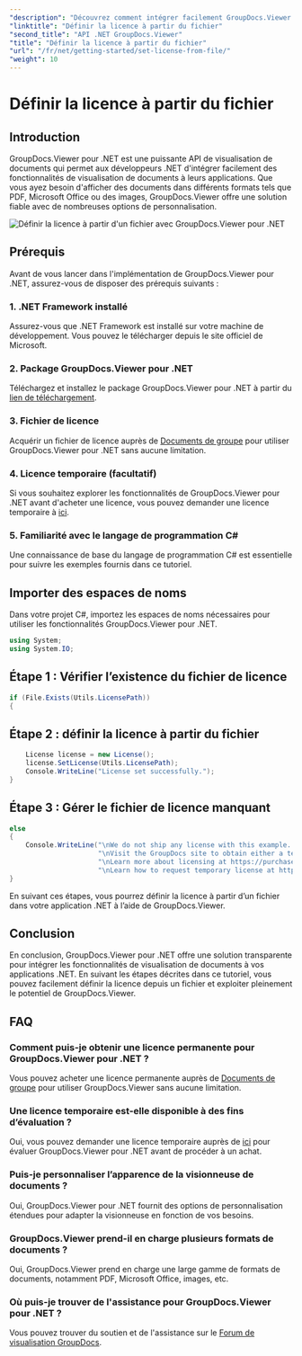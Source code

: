 ```yaml
---
"description": "Découvrez comment intégrer facilement GroupDocs.Viewer pour .NET à vos applications. Définissez la licence, visualisez les documents et personnalisez l'apparence de la visionneuse."
"linktitle": "Définir la licence à partir du fichier"
"second_title": "API .NET GroupDocs.Viewer"
"title": "Définir la licence à partir du fichier"
"url": "/fr/net/getting-started/set-license-from-file/"
"weight": 10
---
```


# Définir la licence à partir du fichier

## Introduction
GroupDocs.Viewer pour .NET est une puissante API de visualisation de documents qui permet aux développeurs .NET d'intégrer facilement des fonctionnalités de visualisation de documents à leurs applications. Que vous ayez besoin d'afficher des documents dans différents formats tels que PDF, Microsoft Office ou des images, GroupDocs.Viewer offre une solution fiable avec de nombreuses options de personnalisation.

![Définir la licence à partir d'un fichier avec GroupDocs.Viewer pour .NET](/viewer/getting-started/set-license-from-file.png)

## Prérequis
Avant de vous lancer dans l'implémentation de GroupDocs.Viewer pour .NET, assurez-vous de disposer des prérequis suivants :
### 1. .NET Framework installé
Assurez-vous que .NET Framework est installé sur votre machine de développement. Vous pouvez le télécharger depuis le site officiel de Microsoft.
### 2. Package GroupDocs.Viewer pour .NET
Téléchargez et installez le package GroupDocs.Viewer pour .NET à partir du [lien de téléchargement](https://releases.groupdocs.com/viewer/net/).
### 3. Fichier de licence
Acquérir un fichier de licence auprès de [Documents de groupe](https://purchase.groupdocs.com/buy) pour utiliser GroupDocs.Viewer pour .NET sans aucune limitation.
### 4. Licence temporaire (facultatif)
Si vous souhaitez explorer les fonctionnalités de GroupDocs.Viewer pour .NET avant d'acheter une licence, vous pouvez demander une licence temporaire à [ici](https://purchase.groupdocs.com/temporary-license/).
### 5. Familiarité avec le langage de programmation C#
Une connaissance de base du langage de programmation C# est essentielle pour suivre les exemples fournis dans ce tutoriel.

## Importer des espaces de noms
Dans votre projet C#, importez les espaces de noms nécessaires pour utiliser les fonctionnalités GroupDocs.Viewer pour .NET.

```csharp
using System;
using System.IO;
```

## Étape 1 : Vérifier l’existence du fichier de licence
```csharp
if (File.Exists(Utils.LicensePath))
{
```
## Étape 2 : définir la licence à partir du fichier
```csharp
    License license = new License();
    license.SetLicense(Utils.LicensePath);
    Console.WriteLine("License set successfully.");
}
```
## Étape 3 : Gérer le fichier de licence manquant
```csharp
else
{
    Console.WriteLine("\nWe do not ship any license with this example. " +
                      "\nVisit the GroupDocs site to obtain either a temporary or permanent license. " +
                      "\nLearn more about licensing at https://purchase.groupdocs.com/faqs/licensing. " +
                      "\nLearn how to request temporary license at https://purchase.groupdocs.com/temporary-license.");
}
```
En suivant ces étapes, vous pourrez définir la licence à partir d’un fichier dans votre application .NET à l’aide de GroupDocs.Viewer.

## Conclusion
En conclusion, GroupDocs.Viewer pour .NET offre une solution transparente pour intégrer les fonctionnalités de visualisation de documents à vos applications .NET. En suivant les étapes décrites dans ce tutoriel, vous pouvez facilement définir la licence depuis un fichier et exploiter pleinement le potentiel de GroupDocs.Viewer.
## FAQ
### Comment puis-je obtenir une licence permanente pour GroupDocs.Viewer pour .NET ?
Vous pouvez acheter une licence permanente auprès de [Documents de groupe](https://purchase.groupdocs.com/buy) pour utiliser GroupDocs.Viewer sans aucune limitation.
### Une licence temporaire est-elle disponible à des fins d’évaluation ?
Oui, vous pouvez demander une licence temporaire auprès de [ici](https://purchase.groupdocs.com/temporary-license/) pour évaluer GroupDocs.Viewer pour .NET avant de procéder à un achat.
### Puis-je personnaliser l’apparence de la visionneuse de documents ?
Oui, GroupDocs.Viewer pour .NET fournit des options de personnalisation étendues pour adapter la visionneuse en fonction de vos besoins.
### GroupDocs.Viewer prend-il en charge plusieurs formats de documents ?
Oui, GroupDocs.Viewer prend en charge une large gamme de formats de documents, notamment PDF, Microsoft Office, images, etc.
### Où puis-je trouver de l'assistance pour GroupDocs.Viewer pour .NET ?
Vous pouvez trouver du soutien et de l'assistance sur le [Forum de visualisation GroupDocs](https://forum.groupdocs.com/c/viewer/9).